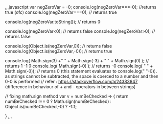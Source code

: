 ,,,javascript
var negZeroVar = -0;
console.log(negZeroVar===-0); //returns true (ofc)
console.log(negZeroVar===0); // returns true

console.log(negZeroVar.toString()); // returns 0

console.log(negZeroVar<0); // returns false
console.log(negZeroVar>0); // returns false

console.log(Object.is(negZeroVar,0)); // returns false
console.log(Object.is(negZeroVar,-0)); // returns true

console.log( Math.sign(3) +" " + Math.sign(-3) + " " + Math.sign(0) ); // returns 1 -1 0
console.log( Math.sign(-0) ); // returns -0
console.log( " " + Math.sign(-0)); // returns 0  (this statement evaluates to console.log(" "-0)). as strings cannot be subtracted, the space is coerced to a number and then 0-0 is performed
// refer : https://stackoverflow.com/a/24383847   (difference in behaviour of + and - operators in between strings)

// fixing math.sign method
var v = numBeChecked => {
	return numBeChecked !== 0 ? Math.sign(numBeChecked) : Object.is(numBeChecked,-0) ? -1:1;

}
,,,

